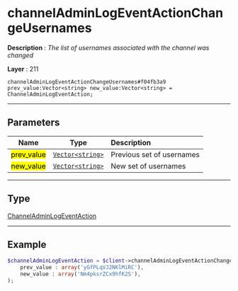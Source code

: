 # channelAdminLogEventActionChangeUsernames

**Description** : *The list of usernames associated with the channel was changed*

**Layer** : 211

```tl
channelAdminLogEventActionChangeUsernames#f04fb3a9 prev_value:Vector<string> new_value:Vector<string> = ChannelAdminLogEventAction;
```

---

## Parameters

| Name | Type | Description |
| :---: | :---: | :--- |
| <mark>prev_value</mark> | [`Vector<string>`](type/string) | Previous set of usernames |
| <mark>new_value</mark> | [`Vector<string>`](type/string) | New set of usernames |

---

## Type

[ChannelAdminLogEventAction](type/ChannelAdminLogEventAction)

---

## Example

```php
$channelAdminLogEventAction = $client->channelAdminLogEventActionChangeUsernames(
	prev_value : array('yGfPLqVJ2NKlMiRC'),
	new_value : array('Nm4pksrZCx9hfK2S'),
);
```